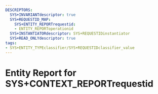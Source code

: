 ```yaml
---
DESCRIPTORS:
  SYS+INVARIANTdescriptor: true
  SYS+REQUESTID_MAP:
    SYS+ENTITY_REPORTrequestid:
    - ENTITY_REPORToperationid
  SYS+INSTANTIATORdescriptor: SYS+REQUESTIDinstantiator
  SYS+READ_ONLYdescriptor: true
tags:
- SYS+ENTITY_TYPEclassifier/SYS+REQUESTIDclassifier_value
---
```

# Entity Report for SYS+CONTEXT_REPORTrequestid

